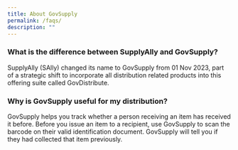 ```yaml
---
title: About GovSupply
permalink: /faqs/
description: ""
---
```

### **What is the difference between SupplyAlly and GovSupply?**
SupplyAlly (SAlly) changed its name to GovSupply from 01 Nov 2023, part of a strategic shift to incorporate all distribution related products into this offering suite called GovDistribute. 



### **Why is GovSupply useful for my distribution?**
GovSupply helps you track whether a person receiving an item has received it before. Before you issue an item to a recipient, use GovSupply to scan the barcode on their valid identification document. GovSupply will tell you if they had collected that item previously. 

